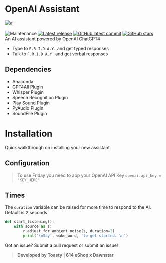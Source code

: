 # OpenAI Assistant
![ai](https://i.imgur.com/xwNwqD9.png)<br><br>
![Maintenance](https://img.shields.io/badge/Maintained%3F-yes-green.svg)  [![Latest release](https://badgen.net/github/release/ToastyOfficial/OpenAI_GPT4_Assistant)](https://github.com/ToastyOfficial/OpenAI_GPT4_Assistant/releases) [![GitHub latest commit](https://badgen.net/github/last-commit/ToastyOfficial/OpenAI_GPT4_Assistant)](https://GitHub.com/ToastyOfficial/OpenAI_GPT4_Assistant/commit/) [![GitHub stars](https://badgen.net/github/stars/ToastyOfficial/OpenAI_GPT4_Assistant)](https://GitHub.com/ToastyOfficial/OpenAI_GPT4_Assistant/stargazers/)<br>
An AI assistant powered by OpenAI ChatGPT4
- Type to `F.R.I.D.A.Y.` and get typed responses
- Talk to `F.R.I.D.A.Y.` and get verbal responses

## Dependencies
- Anaconda
- GPT4All Plugin
- Whisper Plugin
- Speech Recognition Plugin
- Play Sound Plugin
- PyAudio Plugin
- SoundFile Plugin

# Installation
Quick walkthrough on installing your new assistant
## Configuration
> To use Friday you need to app your OpenAI API Key
`openai.api_key = "KEY_HERE"`
## Times
The `duration` variable can be raised for more time to respond to the AI. Default is 2 seconds
```py
def start_listening():
    with source as s:
        r.adjust_for_ambient_noise(s, duration=2)
        print('\nSay', wake_word, 'to get started. \n')
```
Got an issue? Submit a pull request or submit an issue!<br>
> **Developed by Toasty | 614 eShop x Dawnstar**
